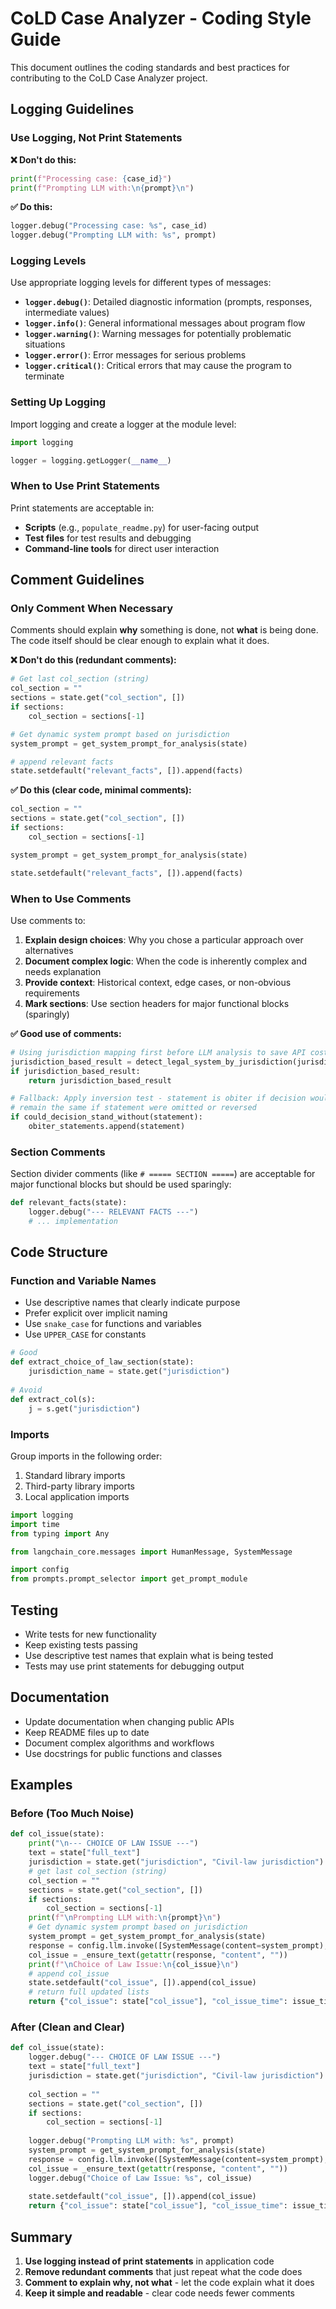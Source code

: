 # CoLD Case Analyzer - Coding Style Guide

This document outlines the coding standards and best practices for contributing to the CoLD Case Analyzer project.

## Logging Guidelines

### Use Logging, Not Print Statements

**❌ Don't do this:**
```python
print(f"Processing case: {case_id}")
print(f"Prompting LLM with:\n{prompt}\n")
```

**✅ Do this:**
```python
logger.debug("Processing case: %s", case_id)
logger.debug("Prompting LLM with: %s", prompt)
```

### Logging Levels

Use appropriate logging levels for different types of messages:

- **`logger.debug()`**: Detailed diagnostic information (prompts, responses, intermediate values)
- **`logger.info()`**: General informational messages about program flow
- **`logger.warning()`**: Warning messages for potentially problematic situations
- **`logger.error()`**: Error messages for serious problems
- **`logger.critical()`**: Critical errors that may cause the program to terminate

### Setting Up Logging

Import logging and create a logger at the module level:

```python
import logging

logger = logging.getLogger(__name__)
```

### When to Use Print Statements

Print statements are acceptable in:
- **Scripts** (e.g., `populate_readme.py`) for user-facing output
- **Test files** for test results and debugging
- **Command-line tools** for direct user interaction

## Comment Guidelines

### Only Comment When Necessary

Comments should explain **why** something is done, not **what** is being done. The code itself should be clear enough to explain what it does.

**❌ Don't do this (redundant comments):**
```python
# Get last col_section (string)
col_section = ""
sections = state.get("col_section", [])
if sections:
    col_section = sections[-1]

# Get dynamic system prompt based on jurisdiction
system_prompt = get_system_prompt_for_analysis(state)

# append relevant facts
state.setdefault("relevant_facts", []).append(facts)
```

**✅ Do this (clear code, minimal comments):**
```python
col_section = ""
sections = state.get("col_section", [])
if sections:
    col_section = sections[-1]

system_prompt = get_system_prompt_for_analysis(state)

state.setdefault("relevant_facts", []).append(facts)
```

### When to Use Comments

Use comments to:
1. **Explain design choices**: Why you chose a particular approach over alternatives
2. **Document complex logic**: When the code is inherently complex and needs explanation
3. **Provide context**: Historical context, edge cases, or non-obvious requirements
4. **Mark sections**: Use section headers for major functional blocks (sparingly)

**✅ Good use of comments:**
```python
# Using jurisdiction mapping first before LLM analysis to save API costs
jurisdiction_based_result = detect_legal_system_by_jurisdiction(jurisdiction_name)
if jurisdiction_based_result:
    return jurisdiction_based_result

# Fallback: Apply inversion test - statement is obiter if decision would 
# remain the same if statement were omitted or reversed
if could_decision_stand_without(statement):
    obiter_statements.append(statement)
```

### Section Comments

Section divider comments (like `# ===== SECTION =====`) are acceptable for major functional blocks but should be used sparingly:

```python
def relevant_facts(state):
    logger.debug("--- RELEVANT FACTS ---")
    # ... implementation
```

## Code Structure

### Function and Variable Names

- Use descriptive names that clearly indicate purpose
- Prefer explicit over implicit naming
- Use `snake_case` for functions and variables
- Use `UPPER_CASE` for constants

```python
# Good
def extract_choice_of_law_section(state):
    jurisdiction_name = state.get("jurisdiction")
    
# Avoid
def extract_col(s):
    j = s.get("jurisdiction")
```

### Imports

Group imports in the following order:
1. Standard library imports
2. Third-party library imports  
3. Local application imports

```python
import logging
import time
from typing import Any

from langchain_core.messages import HumanMessage, SystemMessage

import config
from prompts.prompt_selector import get_prompt_module
```

## Testing

- Write tests for new functionality
- Keep existing tests passing
- Use descriptive test names that explain what is being tested
- Tests may use print statements for debugging output

## Documentation

- Update documentation when changing public APIs
- Keep README files up to date
- Document complex algorithms and workflows
- Use docstrings for public functions and classes

## Examples

### Before (Too Much Noise)

```python
def col_issue(state):
    print("\n--- CHOICE OF LAW ISSUE ---")
    text = state["full_text"]
    jurisdiction = state.get("jurisdiction", "Civil-law jurisdiction")
    # get last col_section (string)
    col_section = ""
    sections = state.get("col_section", [])
    if sections:
        col_section = sections[-1]
    print(f"\nPrompting LLM with:\n{prompt}\n")
    # Get dynamic system prompt based on jurisdiction
    system_prompt = get_system_prompt_for_analysis(state)
    response = config.llm.invoke([SystemMessage(content=system_prompt), HumanMessage(content=prompt)])
    col_issue = _ensure_text(getattr(response, "content", ""))
    print(f"\nChoice of Law Issue:\n{col_issue}\n")
    # append col_issue
    state.setdefault("col_issue", []).append(col_issue)
    # return full updated lists
    return {"col_issue": state["col_issue"], "col_issue_time": issue_time}
```

### After (Clean and Clear)

```python
def col_issue(state):
    logger.debug("--- CHOICE OF LAW ISSUE ---")
    text = state["full_text"]
    jurisdiction = state.get("jurisdiction", "Civil-law jurisdiction")
    
    col_section = ""
    sections = state.get("col_section", [])
    if sections:
        col_section = sections[-1]
    
    logger.debug("Prompting LLM with: %s", prompt)
    system_prompt = get_system_prompt_for_analysis(state)
    response = config.llm.invoke([SystemMessage(content=system_prompt), HumanMessage(content=prompt)])
    col_issue = _ensure_text(getattr(response, "content", ""))
    logger.debug("Choice of Law Issue: %s", col_issue)
    
    state.setdefault("col_issue", []).append(col_issue)
    return {"col_issue": state["col_issue"], "col_issue_time": issue_time}
```

## Summary

1. **Use logging instead of print statements** in application code
2. **Remove redundant comments** that just repeat what the code does
3. **Comment to explain why, not what** - let the code explain what it does
4. **Keep it simple and readable** - clear code needs fewer comments
